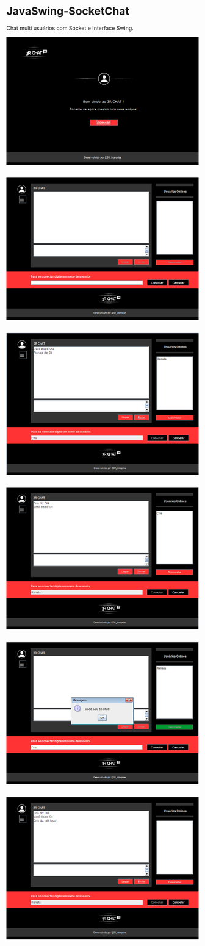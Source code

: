 # JavaSwing-SocketChat

Chat multi usuários com Socket e Interface Swing.

<p align="center">
<img src="https://github.com/renatachagasc/Chat/blob/master/screenshots/1.PNG"/>
</p>
<br>
<img src="https://github.com/renatachagasc/Chat/blob/master/screenshots/2.PNG"/>
</p>
<br>
<img src="https://github.com/renatachagasc/Chat/blob/master/screenshots/3.PNG"/>
</p>
<br>
<img src="https://github.com/renatachagasc/Chat/blob/master/screenshots/4.PNG"/>
</p>
<br>
<img src="https://github.com/renatachagasc/Chat/blob/master/screenshots/5.PNG"/>
</p>
<br>
<img src="https://github.com/renatachagasc/Chat/blob/master/screenshots/6.PNG"/>
</p>



